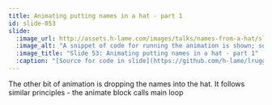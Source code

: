 ```yaml
---
title: Animating putting names in a hat - part 1
id: slide-053
slide:
  :image_url: http://assets.h-lame.com/images/talks/names-from-a-hat/slides/053.png
  :image_alt: "A snippet of code for running the animation is shown; source: https://github.com/h-lame/lruggery/blob/4e02855d64a111c8ee72e1a736da7a868384a1f8/names_from_a_hat/hat.rb#L236-L238"
  :image_title: "Slide 53: Animating putting names in a hat - part 1"
  :caption: "[Source for code in slide](https://github.com/h-lame/lruggery/blob/4e02855d64a111c8ee72e1a736da7a868384a1f8/names_from_a_hat/hat.rb#L236-L238)"
---
```

The other bit of animation is dropping the names into the hat.  It follows similar principles - the animate block calls main loop
